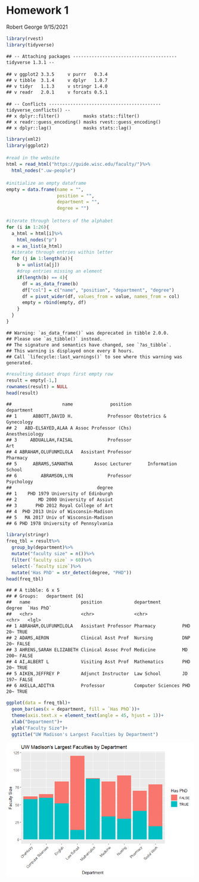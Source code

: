 Homework 1
================
Robert George
9/15/2021

``` r
library(rvest)
library(tidyverse)
```

    ## -- Attaching packages --------------------------------------- tidyverse 1.3.1 --

    ## v ggplot2 3.3.5     v purrr   0.3.4
    ## v tibble  3.1.4     v dplyr   1.0.7
    ## v tidyr   1.1.3     v stringr 1.4.0
    ## v readr   2.0.1     v forcats 0.5.1

    ## -- Conflicts ------------------------------------------ tidyverse_conflicts() --
    ## x dplyr::filter()         masks stats::filter()
    ## x readr::guess_encoding() masks rvest::guess_encoding()
    ## x dplyr::lag()            masks stats::lag()

``` r
library(xml2)
library(ggplot2)

#read in the website
html = read_html("https://guide.wisc.edu/faculty/")%>%
  html_nodes(".uw-people")

#initialize an empty dataframe
empty = data.frame(name = "",
                   position = "",
                   department = "",
                   degree = "")

#iterate through letters of the alphabet
for (i in 1:26){
  a_html = html[i]%>%
    html_nodes("p")
  a = as_list(a_html)
  #iterate through entries within letter
  for (j in 1:length(a)){
    b = unlist(a[j])
    #drop entries missing an element
    if(length(b) == 4){
      df = as_data_frame(b)
      df["col"] = c("name", "position", "department", "degree")
      df = pivot_wider(df, values_from = value, names_from = col)
      empty = rbind(empty, df)
    }
  }
}
```

    ## Warning: `as_data_frame()` was deprecated in tibble 2.0.0.
    ## Please use `as_tibble()` instead.
    ## The signature and semantics have changed, see `?as_tibble`.
    ## This warning is displayed once every 8 hours.
    ## Call `lifecycle::last_warnings()` to see where this warning was generated.

``` r
#resulting dataset drops first empty row
result = empty[-1,]
rownames(result) = NULL
head(result)
```

    ##                   name              position              department
    ## 1      ABBOTT,DAVID H.             Professor Obstetrics & Gynecology
    ## 2   ABD-ELSAYED,ALAA A Assoc Professor (Chs)          Anesthesiology
    ## 3     ABDUALLAH,FAISAL             Professor                     Art
    ## 4 ABRAHAM,OLUFUNMILOLA   Assistant Professor                Pharmacy
    ## 5      ABRAMS,SAMANTHA        Assoc Lecturer      Information School
    ## 6         ABRAMSON,LYN             Professor              Psychology
    ##                                degree
    ## 1    PHD 1979 University of Edinburgh
    ## 2        MD 2000 University of Assiut
    ## 3       PHD 2012 Royal College of Art
    ## 4  PHD 2013 Univ of Wisconsin-Madison
    ## 5   MA 2017 Univ of Wisconsin-Madison
    ## 6 PHD 1978 University of Pennsylvania

``` r
library(stringr)
freq_tbl = result%>%
  group_by(department)%>%
  mutate("faculty size" = n())%>%
  filter(`faculty size` > 60)%>%
  select(-`faculty size`)%>%
  mutate('Has PhD' = str_detect(degree, "PHD"))
head(freq_tbl)
```

    ## # A tibble: 6 x 5
    ## # Groups:   department [6]
    ##   name                   position            department        degree  `Has PhD`
    ##   <chr>                  <chr>               <chr>             <chr>   <lgl>    
    ## 1 ABRAHAM,OLUFUNMILOLA   Assistant Professor Pharmacy          PHD 20~ TRUE     
    ## 2 ADAMS,AERON            Clinical Asst Prof  Nursing           DNP 20~ FALSE    
    ## 3 AHRENS,SARAH ELIZABETH Clinical Assoc Prof Medicine          MD 200~ FALSE    
    ## 4 AI,ALBERT L            Visiting Asst Prof  Mathematics       PHD 20~ TRUE     
    ## 5 AIKEN,JEFFREY P        Adjunct Instructor  Law School        JD 197~ FALSE    
    ## 6 AKELLA,ADITYA          Professor           Computer Sciences PHD 20~ TRUE

``` r
ggplot(data = freq_tbl)+
  geom_bar(aes(x = department, fill = `Has PhD`))+
  theme(axis.text.x = element_text(angle = 45, hjust = 1))+
  xlab("Department")+
  ylab("Faculty Size")+
  ggtitle("UW Madison's Largest Faculties by Department")
```

![](README_files/figure-gfm/unnamed-chunk-2-1.png)<!-- -->
